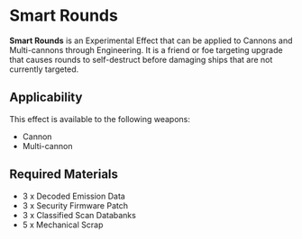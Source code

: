 # Smart Rounds
**Smart Rounds** is an Experimental Effect that can be applied to Cannons and Multi-cannons through Engineering. It is a friend or foe targeting upgrade that causes rounds to self-destruct before damaging ships that are not currently targeted.

## Applicability

This effect is available to the following weapons:

- Cannon
- Multi-cannon

## Required Materials

- 3 x Decoded Emission Data
- 3 x Security Firmware Patch
- 3 x Classified Scan Databanks
- 5 x Mechanical Scrap